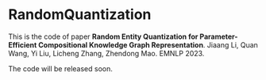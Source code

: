 # RandomQuantization
This is the code of paper 
**Random Entity Quantization for Parameter-Efficient Compositional Knowledge Graph Representation**. 
Jiaang Li, Quan Wang, Yi Liu, Licheng Zhang, Zhendong Mao. EMNLP 2023.

The code will be released soon.
